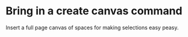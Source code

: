 # Bring in a create canvas command

Insert a full page canvas of spaces for making selections easy peasy.
